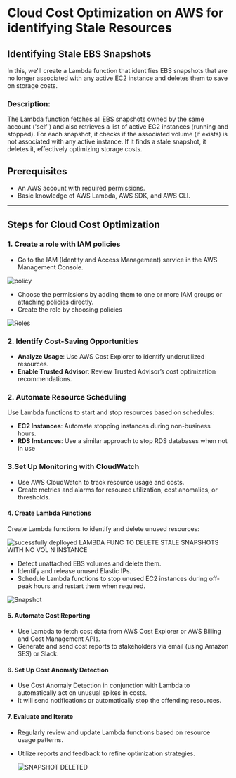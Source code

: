# Cloud Cost Optimization on AWS for identifying Stale Resources

## Identifying Stale EBS Snapshots

In this, we'll create a Lambda function that identifies EBS snapshots that are no longer associated with any active EC2 instance and deletes them to save on storage costs.

### Description:

The Lambda function fetches all EBS snapshots owned by the same account ('self') and also retrieves a list of active EC2 instances (running and stopped). For each snapshot, it checks if the associated volume (if exists) is not associated with any active instance. If it finds a stale snapshot, it deletes it, effectively optimizing storage costs.

## Prerequisites
- An AWS account with required permissions.
- Basic knowledge of AWS Lambda, AWS SDK, and AWS CLI.
---

## Steps for Cloud Cost Optimization
### 1. **Create a role with IAM policies**
- Go to the IAM (Identity and Access Management) service in the AWS Management Console.
  
 ![policy](https://github.com/user-attachments/assets/78884152-7ec0-4bff-8da8-f098447086f9)

- Choose the permissions by adding them to one or more IAM groups or attaching policies directly.
- Create the role by choosing policies
  
 ![Roles](https://github.com/user-attachments/assets/64a6dcae-e958-40c3-bd18-5cabc7e5b3d6)

### 2. **Identify Cost-Saving Opportunities**
- **Analyze Usage**: Use AWS Cost Explorer to identify underutilized resources.
- **Enable Trusted Advisor**: Review Trusted Advisor’s cost optimization recommendations.

### 2. **Automate Resource Scheduling**

Use Lambda functions to start and stop resources based on schedules:
- **EC2 Instances**: Automate stopping instances during non-business hours.
- **RDS Instances**: Use a similar approach to stop RDS databases when not in use

### 3.**Set Up Monitoring with CloudWatch**
- Use AWS CloudWatch to track resource usage and costs.
- Create metrics and alarms for resource utilization, cost anomalies, or thresholds.

#### 4. **Create Lambda Functions**
Create Lambda functions to identify and delete unused resources:

![sucessfully deplloyed LAMBDA FUNC TO DELETE STALE SNAPSHOTS WITH NO VOL N INSTANCE](https://github.com/user-attachments/assets/e92dac5d-7977-4345-a776-97f028fc47c5)

- Detect unattached EBS volumes and delete them.
- Identify and release unused Elastic IPs.
- Schedule Lambda functions to stop unused EC2 instances during off-peak hours and restart them when required.
  
![Snapshot](https://github.com/user-attachments/assets/9694cb54-4dbe-4a76-ba9a-5ababd47865f)

#### 5. **Automate Cost Reporting**
- Use Lambda to fetch cost data from AWS Cost Explorer or AWS Billing and Cost Management APIs.
- Generate and send cost reports to stakeholders via email (using Amazon SES) or Slack.

#### 6. **Set Up Cost Anomaly Detection**
- Use Cost Anomaly Detection in conjunction with Lambda to automatically act on unusual spikes in costs.
- It will send notifications or automatically stop the offending resources.

#### 7. **Evaluate and Iterate**
- Regularly review and update Lambda functions based on resource usage patterns.
- Utilize reports and feedback to refine optimization strategies.

  ![SNAPSHOT DELETED](https://github.com/user-attachments/assets/88230de9-a207-424a-93a1-6fbdb923e08a)

  

  


